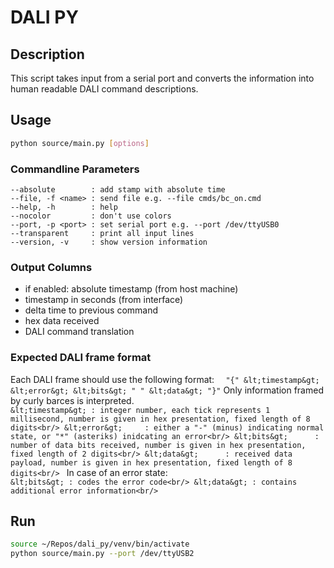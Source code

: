 # DALI PY

## Description

This script takes input from a serial port and converts the information into
human readable DALI command descriptions.

## Usage

```bash
python source/main.py [options]
```
### Commandline Parameters

`--absolute        : add stamp with absolute time`<br/>
`--file, -f <name> : send file e.g. --file cmds/bc_on.cmd`<br/>
`--help, -h        : help`<br/>
`--nocolor         : don't use colors`<br/>
`--port, -p <port> : set serial port e.g. --port /dev/ttyUSB0`<br/>
`--transparent     : print all input lines`<br/>
`--version, -v     : show version information`

### Output Columns
  
* if enabled: absolute timestamp (from host machine)
* timestamp in seconds (from interface)
* delta time to previous command
* hex data received
* DALI command translation

### Expected DALI frame format
  
Each DALI frame should use the following format:
``  
"{" &lt;timestamp&gt; &lt;error&gt; &lt;bits&gt; " " &lt;data&gt; "}"
``
Only information framed by curly barces is interpreted. <br/>
``
&lt;timestamp&gt; : integer number, each tick represents 1 millisecond, number is given in hex presentation, fixed length of 8 digits<br/>
&lt;error&gt;     : either a "-" (minus) indicating normal state, or "*" (asteriks) inidcating an error<br/>
&lt;bits&gt;      : number of data bits received, number is given in hex presentation, fixed length of 2 digits<br/>
&lt;data&gt;      : received data payload, number is given in hex presentation, fixed length of 8 digits<br/> 
``
In case of an error state:<br/>
``
&lt;bits&gt; : codes the error code<br/>
&lt;data&gt; : contains additional error information<br/>
``    
## Run

```bash
source ~/Repos/dali_py/venv/bin/activate
python source/main.py --port /dev/ttyUSB2
```
